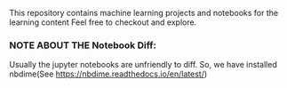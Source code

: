 This repository contains machine learning projects and notebooks for the learning content 
Feel free to checkout and explore.

### NOTE ABOUT THE Notebook Diff:

Usually the jupyter notebooks are unfriendly to diff. So, we have installed nbdime(See https://nbdime.readthedocs.io/en/latest/)

